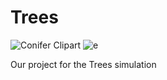 # Trees
![Conifer Clipart](https://www.pngjoy.com/pngm/108/2248406_pine-tree-silhouette-forest-clipart-png-download.png)
![e](https://www.transparentpng.com/thumb/christmas-tree/file-christmas-tree-clipart-png-12.png)

Our project for the Trees simulation

